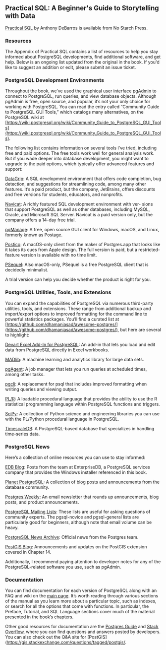 ## Practical SQL: A Beginner's Guide to Storytelling with Data

[Practical SQL](https://www.nostarch.com/practicalsql/) by Anthony DeBarros is available from No Starch Press.

### Resources

The Appendix of Practical SQL contains a list of resources to help you stay informed about PostgreSQL developments, find additional software, and get help. Below is an ongoing list updated from the original in the book. If you'd like to suggest an addition or edit, please submit an issue ticket.

### PostgreSQL Development Environments

Throughout the book, we’ve used the graphical user interface [pgAdmin](https://www.pgadmin.org) to connect to PostgreSQL, run queries, and view database objects. Although pgAdmin is free, open source, and popular, it’s not your only choice for working with PostgreSQL. You can read the entry called “Community Guide to PostgreSQL GUI Tools,” which catalogs many alternatives, on the PostgreSQL wiki at [https://wiki.postgresql.org/wiki/Community_Guide_to_PostgreSQL_GUI_Tools](https://wiki.postgresql.org/wiki/Community_Guide_to_PostgreSQL_GUI_Tools).

The following list contains information on several tools I’ve tried, including free and paid options. The free tools work well for general analysis work. But if you wade deeper into database development, you might want to upgrade to the paid options, which typically offer advanced features and support:

[DataGrip](http://www.jetbrains.com/datagrip/): A SQL development environment that offers code completion, bug detection, and suggestions for streamlining code, among many other features. It’s a paid product, but the company, JetBrains, offers discounts and free versions for students, educators, and nonprofits.

[Navicat](https://www.navicat.com/): A richly featured SQL development environment with ver- sions that support PostgreSQL as well as other databases, including MySQL, Oracle, and Microsoft SQL Server. Navicat is a paid version only, but the company offers a 14-day free trial.

[pgManage](https://github.com/pgManage/pgManage/): A free, open source GUI client for Windows, macOS, and Linux, formerly known as Postage.

[Postico](https://eggerapps.at/postico/): A macOS-only client from the maker of Postgres.app that looks like it takes its cues from Apple design. The full version is paid, but a restricted-feature version is available with no time limit.

[PSequel](http://www.psequel.com/): Also macOS-only, PSequel is a free PostgreSQL client that is decidedly minimalist.

A trial version can help you decide whether the product is right for you.

### PostgreSQL Utilities, Tools, and Extensions

You can expand the capabilities of PostgreSQL via numerous third-party utilities, tools, and extensions. These range from additional backup and import/export options to improved formatting for the command line to powerful statistics packages. You’ll find a curated list at [https://github.com/dhamaniasad/awesome-postgres/](https://github.com/dhamaniasad/awesome-postgres/), but here are several to highlight:

[Devart Excel Add-In for PostgreSQL](https://www.devart.com/excel-addins/postgresql.html): An add-in that lets you load and edit data from PostgreSQL directly in Excel workbooks.

[MADlib](http://madlib.apache.org/): A machine learning and analytics library for large data sets.

[pgAgent](https://www.pgadmin.org/docs/pgadmin4/dev/pgagent.html): A job manager that lets you run queries at scheduled times, among other tasks.

[pgcli](https://github.com/dbcli/pgcli/): A replacement for psql that includes improved formatting when writing queries and viewing output.

[PL/R](http://www.joeconway.com/plr.html): A loadable procedural language that provides the ability to use the R statistical programming language within PostgreSQL functions and triggers.

[SciPy](https://www.scipy.org/): A collection of Python science and engineering libraries you can use with the PL/Python procedural language in PostgreSQL.

[TimescaleDB](https://www.timescale.com/): A PostgreSQL-based database that specializes in handling time-series data. 

### PostgreSQL News

Here’s a collection of online resources you can use to stay informed:

[EDB Blog](https://www.enterprisedb.com/blog/): Posts from the team at EnterpriseDB, a PostgreSQL services company that provides the Windows installer referenced in this book.

[Planet PostgreSQL](https://planet.postgresql.org/): A collection of blog posts and announcements from the database community.

[Postgres Weekly](https://postgresweekly.com/): An email newsletter that rounds up announcements, blog posts, and product announcements.

[PostgreSQL Mailing Lists](https://www.postgresql.org/list/): These lists are useful for asking questions of community experts. The pgsql-novice and pgsql-general lists are particularly good for beginners, although note that email volume can be heavy.

[PostgreSQL News Archive](https://www.postgresql.org/about/newsarchive/): Official news from the Postgres team.

[PostGIS Blog](http://postgis.net/blog/): Announcements and updates on the PostGIS extension covered in Chapter 14.

Additionally, I recommend paying attention to developer notes for any of the PostgreSQL-related software you use, such as pgAdmin.

### Documentation

You can find documentation for each version of PostgreSQL along with an FAQ and wiki on the [main page](https://www.postgresql.org/docs/). It’s worth reading through various sections of the manual as you learn more about a particular topic, such as indexes, or search for all the options that come with functions. In particular, the Preface, Tutorial, and SQL Language sections cover much of the material presented in the book’s chapters.

Other good resources for documentation are the [Postgres Guide](http://postgresguide.com/) and [Stack Overflow](https://stackoverflow.com/questions/tagged/postgresql/), where you can find questions and answers posted by developers. You can also check out the Q&A site for [PostGIS](https://gis.stackexchange.com/questions/tagged/postgis/.


